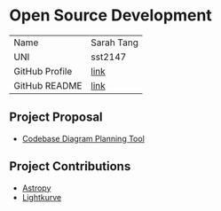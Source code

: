 # Open Source Development

|  |  | 
|:--|:--|
|Name|Sarah Tang|
|UNI| sst2147|
| GitHub Profile | [link](https://github.com/sarahtang7) |
| GitHub README | [link](https://github.com/sarahtang7/sarahtang7/blob/main/README.md) |


## Project Proposal
- [Codebase Diagram Planning Tool](./projects/javascript/diagramtocode.md)

## Project Contributions
- [Astropy](./projects/python/astropy.md)
- [Lightkurve](https://github.com/lightkurve/lightkurve)